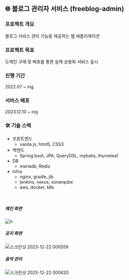 ## 🌐 블로그 관리자 서비스 (freeblog-admin)

### 프로젝트 개요 
블로그 서비스 관리 기능을 제공하는 웹 애플리케이션

### 프로젝트 목표
도메인 구매 및 배포를 통한 실제 상용화 서비스 출시 

### 진행 기간
2022.07 ~ ing 

### 서비스 배포 
2023.12.10 ~ ing <br> 


### 🛠 기술 스택
- 프론트엔드
    - vanila js, html5, CSS3
- 백엔드
    - Spring boot, JPA, QueryDSL, mybatis, thymeleaf
- DB
    - mariadb, Redis
- Infra
    - nginx, gradle, jib
    - jenkins, nexus, sonarqube
    - aws, docker, k8s
<br>

##### 메인 화면 
![h](https://github.com/JmKanmo/freeblog_admin/assets/48584943/445a7223-a76d-452f-98be-958c9106da75)


##### 공지 화면 
![스크린샷 2023-12-22 000559](https://github.com/JmKanmo/freeblog_admin/assets/48584943/00e4e0ff-aaf0-4267-8272-0fde1b473082)

##### 음악 관리 
![스크린샷 2023-12-22 000620](https://github.com/JmKanmo/freeblog_admin/assets/48584943/8db29368-ffb0-4d89-88b4-4ab74c2a4726)

